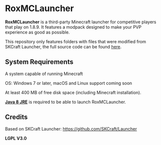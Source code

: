 # RoxMCLauncher
**RoxMCLauncher** is a third-party Minecraft launcher for competitive players that play on 1.8.9. It features a modpack designed to make your PVP experience as good as possible.

This repository only features folders with files that were modified from SKCraft Launcher, the full source code can be found [here](https://github.com/SKCraft/Launcher).

## System Requirements
A system capable of running Minecraft

OS: Windows 7 or later, macOS and Linux support coming soon

At least 400 MB of free disk space (including Minecraft installation).

[**Java 8 JRE**](https://www.java.com/en/download/) is required to be able to launch RoxMCLauncher.

## Credits
Based on SKCraft Launcher: https://github.com/SKCraft/Launcher

**LGPL V3.0**
